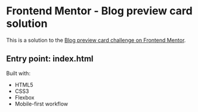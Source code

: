 # Frontend Mentor - Blog preview card solution

This is a solution to the [Blog preview card challenge on Frontend Mentor](https://www.frontendmentor.io/challenges/blog-preview-card-ckPaj01IcS).

## Entry point: index.html

Built with:

- HTML5
- CSS3
- Flexbox
- Mobile-first workflow
